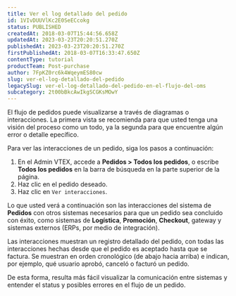 ```yaml
---
title: Ver el log detallado del pedido
id: 1VIvDUUVlKc2E0SeECcokg
status: PUBLISHED
createdAt: 2018-03-07T15:44:56.658Z
updatedAt: 2023-03-23T20:20:51.270Z
publishedAt: 2023-03-23T20:20:51.270Z
firstPublishedAt: 2018-03-07T16:33:47.650Z
contentType: tutorial
productTeam: Post-purchase
author: 7FpKZ0rc6k4WqeymES80cw
slug: ver-el-log-detallado-del-pedido
legacySlug: ver-el-log-detallado-del-pedido-en-el-flujo-del-oms
subcategory: 2t00bBkcAwIkgSCGKsMOwY
---
```


El flujo de pedidos puede visualizarse a través de diagramas o interacciones. La primera vista se recomienda para que usted tenga una visión del proceso como un todo, ya la segunda para que encuentre algún error o detalle epecífico.

Para ver las interacciones de un pedido, siga los pasos a continuación:

1. En el Admin VTEX, accede a **Pedidos > Todos los pedidos**, o escribe **Todos los pedidos** en la barra de búsqueda en la parte superior de la página.
2. Haz clic en el pedido deseado.
3. Haz clic en `Ver interacciones`.

Lo que usted verá a continuación son las interacciones del sistema de **Pedidos** con otros sistemas necesarios para que un pedido sea concluido con éxito, como sistemas de **Logística**, **Promoción**, **Checkout**, gateway y sistemas externos (ERPs, por medio de integración).

Las interacciones muestran un registro detallado del pedido, con todas las interacciones hechas desde que el pedido es aceptado hasta que se factura. Se muestran en orden cronológico (de abajo hacia arriba) e indican, por ejemplo, qué usuario aprobó, canceló o facturó un pedido.

De esta forma, resulta más fácil visualizar la comunicación entre sistemas y entender el status y posibles errores en el flujo de un pedido.
